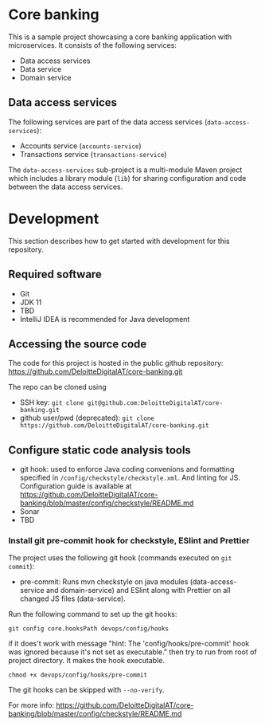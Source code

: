 # Core banking

This is a sample project showcasing a core banking application with microservices. It consists of the following services:

- Data access services
- Data service
- Domain service

## Data access services

The following services are part of the data access services (`data-access-services`):

- Accounts service (`accounts-service`)
- Transactions service (`transactions-service`)

The `data-access-services` sub-project is a multi-module Maven project which includes a library module (`lib`) for sharing configuration and code between the data access services.

# Development

This section describes how to get started with development for this repository.

## Required software

- Git
- JDK 11
- TBD
- IntelliJ IDEA is recommended for Java development

## Accessing the source code

The code for this project is hosted in the public github repository:
https://github.com/DeloitteDigitalAT/core-banking.git

The repo can be cloned using
- SSH key: `git clone git@github.com:DeloitteDigitalAT/core-banking.git`
- github user/pwd (deprecated):
`git clone https://github.com/DeloitteDigitalAT/core-banking.git`


## Configure static code analysis tools
- git hook: used to enforce Java coding convenions and formatting specified in `/config/checkstyle/checkstyle.xml`. And linting for JS. 
Configuration guide is available at https://github.com/DeloitteDigitalAT/core-banking/blob/master/config/checkstyle/README.md
- Sonar
- TBD

### Install git pre-commit hook for checkstyle, ESlint and Prettier

The project uses the following git hook (commands executed on `git commit`):

- pre-commit: Runs mvn checkstyle on java modules (data-access-service and domain-service) and ESlint along with Prettier on all changed JS files (data-service).

Run the following command to set up the git hooks:

```
git config core.hooksPath devops/config/hooks
```

if it does't work with message "hint: The 'config/hooks/pre-commit' hook was ignored because it's not set as executable." then try to run from root of project directory. It makes the hook executable.

```
chmod +x devops/config/hooks/pre-commit
```

The git hooks can be skipped with `--no-verify`.

For more info: https://github.com/DeloitteDigitalAT/core-banking/blob/master/config/checkstyle/README.md